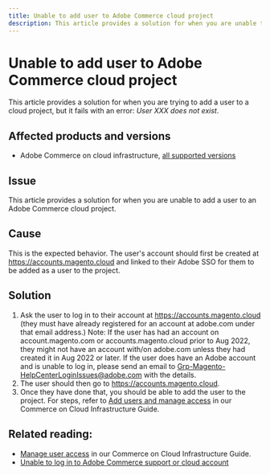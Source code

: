 ```yaml
---
title: Unable to add user to Adobe Commerce cloud project
description: This article provides a solution for when you are unable to add a user to an Adobe Commerce cloud project.
---
```

# Unable to add user to Adobe Commerce cloud project

This article provides a solution for when you are trying to add a user to a cloud project, but it fails with an error: *User XXX does not exist*.

## Affected products and versions

* Adobe Commerce on cloud infrastructure, [all supported versions](https://magento.com/sites/default/files/magento-software-lifecycle-policy.pdf)

## Issue

This article provides a solution for when you are unable to add a user to an Adobe Commerce cloud project.

## Cause

This is the expected behavior. The user's account should first be created at https://accounts.magento.cloud and linked to their Adobe SSO for them to be added as a user to the project.

## Solution

1. Ask the user to log in to their account at https://accounts.magento.cloud (they must have already registered for an account at adobe.com under that email address.)
Note: If the user has had an account on account.magento.com or accounts.magento.cloud prior to Aug 2022, they might not have an account with/on adobe.com unless they had created it in Aug 2022 or later. If the user does have an Adobe account and is unable to log in, please send an email to [Grp-Magento-HelpCenterLoginIssues@adobe.com](mailto:Grp-Magento-HelpCenterLoginIssues@adobe.com) with the details. 
1. The user should then go to https://accounts.magento.cloud.
1. Once they have done that, you should be able to add the user to the project. For steps, refer to [Add users and manage access](https://experienceleague.adobe.com/docs/commerce-cloud-service/user-guide/project/user-access.html#add-users-and-manage-access) in our Commerce on Cloud Infrastructure Guide. 

## Related reading:

* [Manage user access](https://experienceleague.adobe.com/docs/commerce-cloud-service/user-guide/project/user-access.html) in our Commerce on Cloud Infrastructure Guide.
* [Unable to log in to Adobe Commerce support or cloud account](https://experienceleague.adobe.com/docs/commerce-knowledge-base/kb/troubleshooting/miscellaneous/unable-to-log-in-to-support-or-cloud-project.html)
